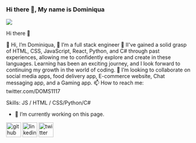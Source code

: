 ### Hi there 👋, My name is Dominiqua
![](https://github.com/DOM1117/DOM1117/assets/154283655/3f7cfa94-476d-431a-b12c-22d73ba9b354)

Hi there 👋

👋 Hi, I’m Dominiqua,
👀 I’m a full stack engineer
🌱 II've gained a solid grasp of HTML, CSS, JavaScript, React, Python, and C# through past experiences, allowing me to confidently explore and create in these languages. Learning has been an exciting journey, and I look forward to continuing my growth in the world of coding.
💞️ I’m looking to collaborate on social media apps, food delivery app, E-commerce website, Chat messaging app, and a Gaming app.
📫 How to reach me: twitter.com/DOMS1117

Skills: JS / HTML / CSS/Python/C#

- 🔭 I’m currently working on this page. 


[<img src='https://cdn.jsdelivr.net/npm/simple-icons@3.0.1/icons/github.svg' alt='github' height='40'>](https://github.com/DOM1117)  [<img src='https://cdn.jsdelivr.net/npm/simple-icons@3.0.1/icons/linkedin.svg' alt='linkedin' height='40'>](https://www.linkedin.com/in/dominiqua-way/)  [<img src='https://cdn.jsdelivr.net/npm/simple-icons@3.0.1/icons/twitter.svg' alt='twitter' height='40'>](https://twitter.com/DOMS1117)  


